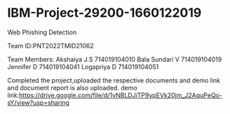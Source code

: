# IBM-Project-29200-1660122019
Web Phishing Detection

Team ID:PNT2022TMID21062

Team Members:
Akshaiya J.S   714019104010
Bala Sundari V 714019104019
Jennifer D     714019104041
Logapriya D    714019104051

Completed the project,uploaded the respective documents and demo link and document report is also uploaded.
demo link:https://drive.google.com/file/d/1vNBLDJiTP9ypEVk20jm_J2AquPeQo-sY/view?usp=sharing
